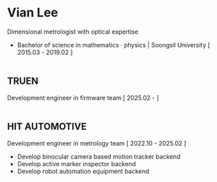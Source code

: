 # Vian Lee #
Dimensional metrologist with optical expertise
- Bachelor of science in mathematics · physics | Soongsil University [ 2015.03 - 2019.02 ]
<br/></br>
## TRUEN ##
Development engineer in firmware team [ 2025.02 - ]
<br/></br>
## HIT AUTOMOTIVE ## 
Development engineer in metrology team [ 2022.10 - 2025.02 ]
- Develop binocular camera based motion tracker backend
- Develop active marker inspector backend
- Develop robot automation equipment backend
  
<!---
Metrologist-Vian/Metrologist-Vian is a ✨ special ✨ repository because its `README.md` (this file) appears on your GitHub profile.
You can click the Preview link to take a look at your changes.
--->
